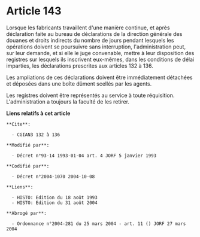 # Article 143

Lorsque les fabricants travaillent d'une manière continue, et après déclaration faite au bureau de déclarations de la
direction générale des douanes et droits indirects du nombre de jours pendant lesquels les opérations doivent se poursuivre
sans interruption, l'administration peut, sur leur demande, et si elle le juge convenable, mettre à leur disposition des
registres sur lesquels ils inscrivent eux-mêmes, dans les conditions de délai imparties, les déclarations prescrites aux
articles 132 à 136. 

Les ampliations de ces déclarations doivent être immédiatement détachées et déposées dans une boîte dûment scellés par les
agents.

Les registres doivent être représentés au service à toute réquisition. L'administration a toujours la faculté de les retirer.

**Liens relatifs à cet article**

	**Cite**:

	  - CGIAN3 132 à 136

	**Modifié par**:

	  - Décret n°93-14 1993-01-04 art. 4 JORF 5 janvier 1993

	**Codifié par**:

	  - Décret n°2004-1070 2004-10-08

	**Liens**:

	  - HISTO: Edition du 18 août 1993
	  - HISTO: Edition du 31 août 2004

	**Abrogé par**:

	  - Ordonnance n°2004-281 du 25 mars 2004 - art. 11 () JORF 27 mars 2004
